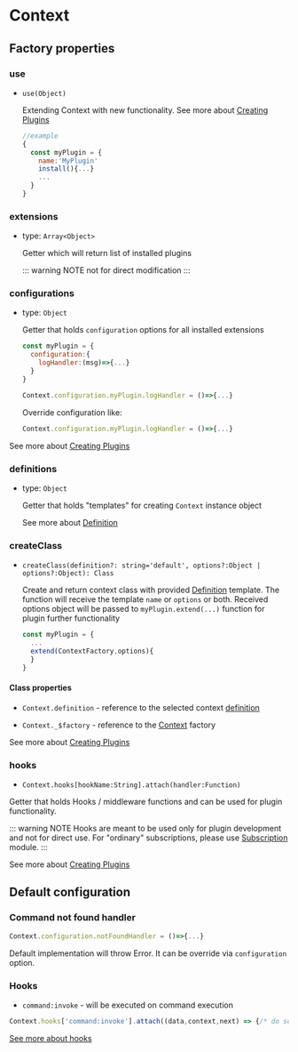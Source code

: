 # Context

## Factory properties

### use

- `use(Object)`

  Extending Context with new functionality. See more about [Creating Plugins](/plugins/README.md)

  ```js
  //example
  {
    const myPlugin = {
      name:'MyPlugin'
      install(){...}
      ...
    }
  }
  ```

### extensions

- type: `Array<Object>`

  Getter which will return list of installed plugins

  ::: warning NOTE
  not for direct modification
  :::

### configurations

- type: `Object`

  Getter that holds `configuration` options for all installed extensions

  ```js
  const myPlugin = {
    configuration:{
      logHandler:(msg)=>{...}
    }
  }

  Context.configuration.myPlugin.logHandler = ()=>{...}
  ```

  Override configuration like:

  ```js
  Context.configuration.myPlugin.logHandler = ()=>{...}
  ```

See more about [Creating Plugins](/plugins/README.md)

### definitions

- type: `Object`

  Getter that holds  "templates" for creating `Context` instance object

  See more about [Definition](/api/definition.md)

### createClass

- `createClass(definition?: string='default', options?:Object | options?:Object): Class`

  Create and return context class with provided [Definition](/api/definition.md) template.
  The function will receive the template `name` or `options` or both.
  Received options object will be passed to `myPlugin.extend(...)` function for plugin further functionality

  ```js
  const myPlugin = {
    ...
    extend(ContextFactory,options){
    }
  }
  ```

#### Class properties

- `Context.definition` - reference to the selected context [definition](/api/definition.md)

- `Context._$factory` - reference to the [Context](/api/README.md) factory

See more about [Creating Plugins](/plugins/README.md)

### hooks

- `Context.hooks[hookName:String].attach(handler:Function)`

Getter that holds Hooks / middleware functions and can be used for plugin functionality.

::: warning NOTE
Hooks are meant to be used only for plugin development and not for direct use.
For "ordinary" subscriptions, please use [Subscription](/plugins/official-plugins.md#subscription) module.
:::

See more about [Creating Plugins](/plugins/README.md)

## Default configuration

### Command not found handler

```js
Context.configuration.notFoundHandler = ()=>{...}
```

Default implementation will throw Error. It can be override via `configuration` option.

### Hooks

- `command:invoke` - will be executed on command execution

```js
Context.hooks['command:invoke'].attach((data,context,next) => {/* do something */})
```

  [See more about hooks](/plugins.md#hooks)
